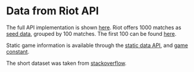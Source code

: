 # Data from Riot API

The full API implementation is shown [here](https://developer.riotgames.com/api/methods#!/1071). Riot offers 1000 matches as [seed data](https://developer.riotgames.com/docs/getting-started), grouped by 100 matches. The first 100 can be found [here](https://s3-us-west-1.amazonaws.com/riot-api/seed_data/matches1.json).

Static game information is available through the [static data API](https://developer.riotgames.com/docs/static-data), and [game constant](https://developer.riotgames.com/docs/game-constants).

The short dataset was taken from [stackoverflow](http://stackoverflow.com/questions/27430042/parse-nested-json-to-data-frame-in-r).
